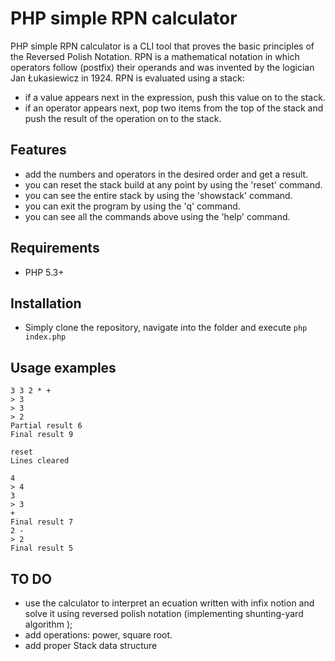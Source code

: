 # PHP simple RPN calculator

PHP simple RPN calculator is a CLI tool that proves the basic principles of the Reversed Polish Notation. RPN  is a mathematical notation in which operators follow (postfix) their operands and was invented by the logician Jan Łukasiewicz in 1924.
RPN is evaluated using a stack:
* if a value appears next in the expression, push this value on to the stack. 
* if an operator appears next, pop two items from the top of the stack and push the result of the operation on to the stack.

## Features

* add the numbers and operators in the desired order and get a result.
* you can reset the stack build at any point by using the 'reset' command.
* you can see the entire stack by using the 'showstack' command.
* you can exit the program by using the 'q' command.
* you can see all the commands above using the 'help' command.

## Requirements

* PHP 5.3+

## Installation

* Simply clone the repository, navigate into the folder and execute
``` php index.php ```

## Usage examples

``` 
3 3 2 * + 
> 3
> 3
> 2
Partial result 6
Final result 9
```

``` 
reset
Lines cleared
```

``` 
4
> 4
3
> 3
+
Final result 7
2 -
> 2
Final result 5
```

## TO DO

* use the calculator to interpret an ecuation written with infix notion and solve it using reversed polish notation (implementing shunting-yard algorithm );
* add operations: power, square root.
* add proper Stack data structure

